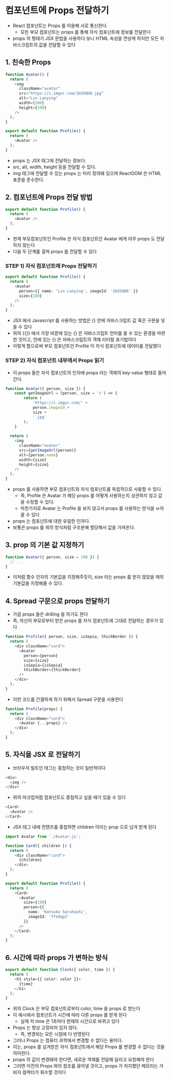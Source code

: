 # 컴포넌트에 Props 전달하기
- React 컴포넌트는 Props 를 이용해 서로 통신한다.
  - 모든 부모 컴포넌트는 props 를 통해 자식 컴포넌트에 정보를 전달한다
- props 의 형태가 JSX 문법을 사용하다 보니 HTML 속성을 연상케 하지만 모든 자바스크립트의 값을 전달할 수 있다

## 1. 친숙한 Props
```typescript jsx
function Avatar() {
  return (
    <img
      className="avatar"
      src="https://i.imgur.com/1bX5QH6.jpg"
      alt="Lin Lanying"
      width={100}
      height={100}
    />
  );
}

export default function Profile() {
  return (
    <Avatar />
  );
}
```
- props 는 JSX 태그에 전달하는 정보다.
- src, alt, width, height 등을 전달할 수 있다.
- img 태그에 전달할 수 있는 props 는 미리 정의돼 있으며 ReactDOM 은 HTML 표준을 준수한다.


## 2. 컴포넌트에 Props 전달 방법
```typescript jsx
export default function Profile() {
  return (
    <Avatar />
  );
}
```
- 현재 부모컴포넌트인 Profile 은 자식 컴포넌트인 Avatar 에게 아무 props 도 전달하지 않는다
- 다음 두 단계를 걸쳐 props 를 전달할 수 있다

### STEP 1) 자식 컴포넌트에 Props 전달하기
```typescript jsx
export default function Profile() {
  return (
    <Avatar
      person={{ name: 'Lin Lanying', imageId: '1bX5QH6' }}
      size={100}
    />
  );
}
```
- JSX 에서 Javascript 를 사용하는 방법은 {} 안에 자바스크립트 값 혹은 구문을 넣을 수 있다
- 위의 {{}} 에서 가장 바깥에 있는 {} 은 자바스크립트 언어를 쓸 수 있는 환경을 마련한 것이고, 안에 있는 {} 은 자바스크립트의 객체 리터럴 표기법이다
- 이렇게 함으로써 부모 컴포넌트인 Profile 이 자식 컴포넌트에 데이터를 전달했다

### STEP 2) 자식 컴포넌트 내부에서 Props 읽기
- 이 props 들은 자식 컴포넌트의 인자에 props 라는 객체의 key-value 형태로 들어간다.
```typescript jsx
function Avatar({ person, size }) {
	const getImageUrl = (person, size = 's') => {
		return (
			'https://i.imgur.com/' +
			person.imageId +
			size +
			'.jpg'
		);
	}
	
  return (
    <img
      className="avatar"
      src={getImageUrl(person)}
      alt={person.name}
      width={size}
      height={size}
    />
  );
}
```
- props 를 사용하면 부모 컴포넌트와 자식 컴포넌트를 독립적으로 사용할 수 있다.
  - 즉, Profile 은 Avatar 가 해당 props 를 어떻게 사용하는지 상관하지 않고 값을 수정할 수 있다.
  - 마찬가지로 Avatar 는 Profile 을 보지 않고서 props 를 사용하는 방식을 ㅂ자꿀 수 있다
- props 는 컴포넌트에 대한 유일한 인자다.
- 보통은 props 를 위의 방식처럼 구조분해 할당해서 값을 가져온다.

## 3. prop 의 기본 값 지정하기
```typescript jsx
function Avatar({ person, size = 100 }) {
  // ...
}
```
- 이처럼 함수 인자의 기본값을 지정해주듯이, size 라는 props 를 받지 않았을 때의 기본값을 지정해줄 수 있다.

## 4. Spread 구문으로 props 전달하기
- 가끔 props 들은 drilling 을 하기도 한다
- 즉, 자신이 부모로부터 받은 props 를 자식 컴포넌트에 그대로 전달하는 경우가 있다
```typescript jsx
function Profile({ person, size, isSepia, thickBorder }) {
  return (
    <div className="card">
      <Avatar
        person={person}
        size={size}
        isSepia={isSepia}
        thickBorder={thickBorder}
      />
    </div>
  );
}
```
- 이런 코드를 간결하게 하기 위해서 Spread 구문을 사용한다
```typescript jsx
function Profile(props) {
  return (
    <div className="card">
      <Avatar {...props} />
    </div>
  );
}
```

## 5. 자식을 JSX 로 전달하기
- 브라우저 빌트인 태그는 중첩하는 것이 일반적이다
```typescript jsx
<div>
  <img />
</div>
```
- 위의 마크업처럼 컴포넌트도 중첩하고 싶을 때가 있을 수 있다
```typescript jsx
<Card>
  <Avatar />
</Card>
```
- JSX 태그 내에 컨텐츠를 중첩하면 children 이라는 prop 으로 넘겨 받게 된다
```typescript jsx
import Avatar from './Avatar.js';

function Card({ children }) {
  return (
    <div className="card">
      {children}
    </div>
  );
}

export default function Profile() {
  return (
    <Card>
      <Avatar
        size={100}
        person={{ 
          name: 'Katsuko Saruhashi',
          imageId: 'YfeOqp2'
        }}
      />
    </Card>
  );
}
```

## 6. 시간에 따라 props 가 변하는 방식
```typescript jsx
export default function Clock({ color, time }) {
  return (
    <h1 style={{ color: color }}>
      {time}
    </h1>
  );
}

```
- 위의 Clock 은 부모 컴포넌트로부터 color, time 을 props 로 받는다
- 이 예시에서 컴포넌트가 시간에 따라 다른 props 를 받게 된다 
  - 실제 저 time 은 1초마다 현재의 시간으로 바뀌고 있다
- Props 는 항상 고정되어 있지 않다.
  - 즉, 변경되는 모든 시점에 다 반영된다
- 그러나 Props 는 컴퓨터 과학에서 변경할 수 없다는 용어다. 
- 이는, props 를 넘겨받은 자식 컴포넌트에서 해당 Props 를 변경할 수 없다는 것을 의미한다.
- props 의 값이 변경돼야 한다면, 새로운 객체를 전달해 달라고 요청해야 한다
- 그러면 이전의 Props 와의 참조를 끊어낼 것이고, props 가 차지했던 메모리는 가비지 컬렉터가 회수할 것이다
